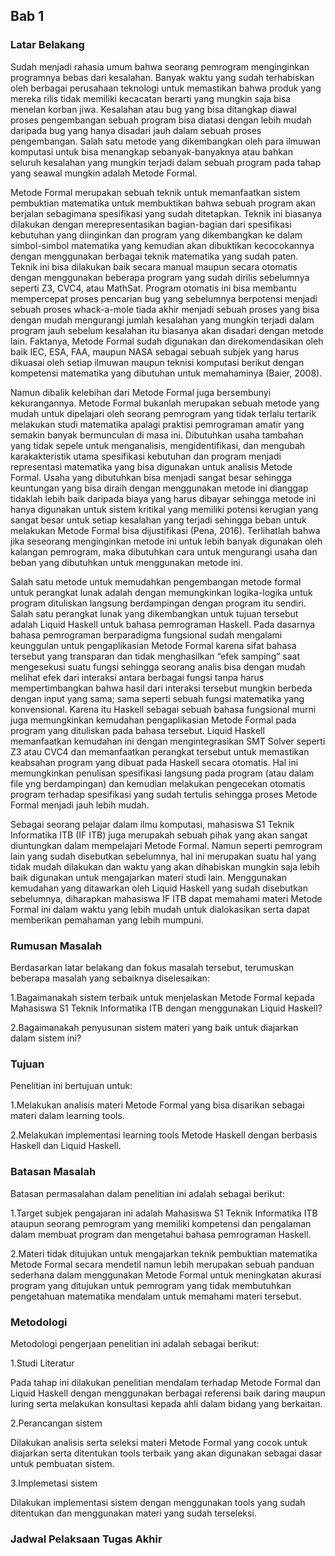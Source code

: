 ## Bab 1
 
### Latar Belakang
Sudah menjadi rahasia umum bahwa seorang pemrogram menginginkan programnya
bebas dari kesalahan. Banyak waktu yang sudah terhabiskan oleh berbagai
perusahaan teknologi untuk memastikan bahwa produk yang mereka rilis tidak
memiliki kecacatan berarti yang mungkin saja bisa menelan korban jiwa.
Kesalahan atau bug yang bisa ditangkap diawal proses pengembangan sebuah
program bisa diatasi dengan lebih mudah daripada bug yang hanya disadari jauh
dalam sebuah proses pengembangan. Salah satu metode yang dikembangkan oleh para
ilmuwan komputasi untuk bisa menangkap sebanyak-banyaknya atau bahkan seluruh
kesalahan yang mungkin terjadi dalam sebuah program pada tahap yang seawal
mungkin adalah Metode Formal.

Metode Formal merupakan sebuah teknik untuk memanfaatkan sistem pembuktian
matematika untuk membuktikan bahwa sebuah program akan berjalan sebagimana
spesifikasi yang sudah ditetapkan. Teknik ini biasanya dilakukan dengan
merepresentasikan bagian-bagian dari spesifikasi kebutuhan yang diinginkan dan
program yang dikembangkan ke dalam simbol-simbol matematika yang kemudian akan
dibuktikan kecocokannya dengan menggunakan berbagai teknik matematika yang
sudah paten. Teknik ini bisa dilakukan baik secara manual maupun secara
otomatis dengan menggunakan beberapa program yang sudah dirilis sebelumnya
seperti Z3, CVC4, atau MathSat. Program otomatis ini bisa membantu mempercepat
proses pencarian bug yang sebelumnya berpotensi menjadi sebuah proses
whack-a-mole tiada akhir menjadi sebuah proses yang bisa dengan mudah
mengurangi jumlah kesalahan yang mungkin terjadi dalam program jauh sebelum
kesalahan itu biasanya akan disadari dengan metode lain. Faktanya, Metode
Formal sudah digunakan dan direkomendasikan oleh baik IEC, ESA, FAA, maupun
NASA sebagai sebuah subjek yang harus dikuasai oleh setiap ilmuwan maupun
teknisi komputasi berikut dengan kompetensi matematika yang dibutuhan untuk
memahaminya (Baier, 2008).

Namun dibalik kelebihan dari Metode Formal juga bersembunyi kekurangannya.
Metode Formal bukanlah merupakan sebuah metode yang mudah untuk dipelajari oleh
seorang pemrogram yang tidak terlalu tertarik melakukan studi matematika
apalagi praktisi pemrograman amatir yang semakin banyak bermunculan di masa
ini. Dibutuhkan usaha tambahan yang tidak sepele untuk menganalisis,
mengidentifikasi, dan mengubah karakakteristik utama spesifikasi kebutuhan dan
program menjadi representasi matematika yang bisa digunakan untuk analisis
Metode Formal. Usaha yang dibutuhkan bisa menjadi sangat besar sehingga
keuntungan yang bisa diraih dengan menggunakan metode ini dianggap tidaklah
lebih baik daripada biaya yang harus dibayar sehingga metode ini hanya
digunakan untuk sistem kritikal yang memiliki potensi kerugian yang sangat
besar untuk setiap kesalahan yang terjadi sehingga beban untuk melakukan Metode
Formal bisa dijustifikasi (Pena, 2016). Terlihatlah bahwa jika seseorang
menginginkan metode ini untuk lebih banyak digunakan oleh kalangan pemrogram,
maka dibutuhkan cara untuk mengurangi usaha dan beban yang dibutuhkan untuk
menggunakan metode ini.

Salah satu metode untuk memudahkan pengembangan metode formal untuk perangkat
lunak adalah dengan memungkinkan logika-logika untuk program dituliskan
langsung berdampingan dengan program itu sendiri. Salah satu perangkat lunak
yang dikembangkan untuk tujuan tersebut adalah Liquid Haskell untuk bahasa
pemrograman Haskell. Pada dasarnya bahasa pemrograman berparadigma fungsional
sudah mengalami keunggulan untuk pengaplikasian Metode Formal karena sifat
bahasa tersebut yang transparan dan tidak menghasilkan “efek samping” saat
mengesekusi suatu fungsi sehingga seorang analis bisa dengan mudah melihat efek
dari interaksi antara berbagai fungsi tanpa harus mempertimbangkan bahwa hasil
dari interaksi tersebut mungkin berbeda dengan input yang sama; sama seperti
sebuah fungsi matematika yang konvensional. Karena itu Haskell sebagai sebuah
bahasa fungsional murni juga memungkinkan kemudahan pengaplikasian Metode
Formal pada program yang dituliskan pada bahasa tersebut. Liquid Haskell
memanfaatkan kemudahan ini dengan mengintegrasikan SMT Solver seperti Z3 atau
CVC4 dan memanfaatkan perangkat tersebut untuk memastikan keabsahan program
yang dibuat pada Haskell secara otomatis. Hal ini memungkinkan penulisan
spesifikasi langsung pada program (atau dalam file yng berdampingan) dan
kemudian melakukan pengecekan otomatis program terhadap spesifikasi yang sudah
tertulis sehingga proses Metode Formal menjadi jauh lebih mudah.

Sebagai seorang pelajar dalam ilmu komputasi, mahasiswa S1 Teknik Informatika
ITB (IF ITB) juga merupakah sebuah pihak yang akan sangat diuntungkan dalam
mempelajari Metode Formal. Namun seperti pemrogram lain yang sudah disebutkan
sebelumnya, hal ini merupakan suatu hal yang tidak mudah dilakukan dan waktu
yang akan dihabiskan mungkin saja lebih baik digunakan untuk mengajarkan materi
studi lain. Menggunakan kemudahan yang ditawarkan oleh Liquid Haskell yang
sudah disebutkan sebelumnya, diharapkan mahasiswa IF ITB dapat memahami materi
Metode Formal ini dalam waktu yang lebih mudah untuk dialokasikan serta dapat
memberikan pemahaman yang lebih mumpuni.
### Rumusan Masalah
Berdasarkan latar belakang dan fokus masalah tersebut, terumuskan beberapa
masalah yang sebaiknya diselesaikan:

1.Bagaimanakah sistem terbaik untuk menjelaskan Metode Formal kepada Mahasiswa
S1 Teknik Informatika ITB dengan menggunakan Liquid Haskell?

2.Bagaimanakah penyusunan sistem materi yang baik untuk diajarkan dalam sistem
ini? 
### Tujuan
Penelitian ini bertujuan untuk:

1.Melakukan analisis materi Metode Formal yang bisa disarikan sebagai materi
dalam learning tools.

2.Melakukan implementasi learning tools Metode Haskell dengan berbasis Haskell
dan Liquid Haskell.
### Batasan Masalah
Batasan permasalahan dalam penelitian ini adalah sebagai berikut:

1.Target subjek pengajaran ini adalah Mahasiswa S1 Teknik Informatika ITB
ataupun seorang pemrogram yang memiliki kompetensi dan pengalaman dalam membuat
program dan mengetahui bahasa pemrograman Haskell.

2.Materi tidak ditujukan untuk mengajarkan teknik pembuktian matematika Metode
Formal secara mendetil namun lebih merupakan sebuah panduan sederhana dalam
menggunakan Metode Formal untuk meningkatan akurasi program yang ditujukan
untuk pemrogram yang tidak membutuhkan pengetahuan matematika mendalam untuk
memahami materi tersebut.
### Metodologi
Metodologi pengerjaan penelitian ini adalah sebagai berikut:

1.Studi Literatur

Pada tahap ini dilakukan penelitian mendalam terhadap Metode Formal dan Liquid
Haskell dengan menggunakan berbagai referensi baik daring maupun luring serta
melakukan konsultasi kepada ahli dalam bidang yang berkaitan.

2.Perancangan sistem

Dilakukan analisis serta seleksi materi Metode Formal yang cocok untuk
diajarkan serta ditentukan tools terbaik yang akan digunakan sebagai dasar
untuk pembuatan sistem.

3.Implemetasi sistem

Dilakukan implementasi sistem dengan menggunakan tools yang sudah ditentukan
dan menggunakan materi yang sudah terseleksi.
### Jadwal Pelaksaan Tugas Akhir


